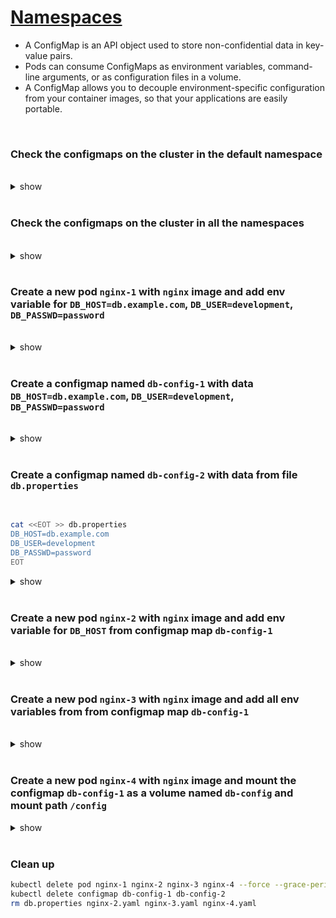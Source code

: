 # [Namespaces](https://kubernetes.io/docs/concepts/configuration/configmap/)

 - A ConfigMap is an API object used to store non-confidential data in key-value pairs. 
 - Pods can consume ConfigMaps as environment variables, command-line arguments, or as configuration files in a volume.
 - A ConfigMap allows you to decouple environment-specific configuration from your container images, so that your applications are easily portable.

<br />

### Check the configmaps on the cluster in the default namespace

<br />

<details><summary>show</summary><p>

```bash
kubectl get configmaps
# OR 
kubectl get cm
```

</p></details> 

<br />

### Check the configmaps on the cluster in all the namespaces

<br />

<details><summary>show</summary><p>

```bash
kubectl get configmaps --all-namespaces
# OR
kubectl get configmaps -A
```
</p></details> 

<br />

### Create a new pod `nginx-1` with `nginx` image and add env variable for `DB_HOST=db.example.com`, `DB_USER=development`, `DB_PASSWD=password`

<br />

<details><summary>show</summary><p>

```bash
kubectl run nginx-1 --image=nginx --env="DB_HOST=db.example.com" --env="DB_USER=development" --env="DB_PASSWD=password"
```

```bash
# verify env variables
kubectl exec nginx-1 -- env | grep DB_  
# DB_HOST=db.example.com
# DB_USER=development
# DB_PASSWD=password
```

</p></details> 

<br />

### Create a configmap named `db-config-1` with data `DB_HOST=db.example.com`, `DB_USER=development`, `DB_PASSWD=password`

<br />

<details><summary>show</summary><p>

```bash
kubectl create configmap db-config-1 --from-literal=DB_HOST=db.example.com --from-literal=DB_USER=development --from-literal=DB_PASSWD=password
```

OR 

```yaml
cat << EOF > db-config-1.yaml
apiVersion: v1
kind: ConfigMap
metadata:
  name: db-config-1
data:
  DB_HOST: db.example.com
  DB_PASSWD: password
  DB_USER: development
EOF

kubectl apply -f db-config-1.yaml
```

```bash
# verify 
kubectl describe configmap db-config-1
# Name:         db-config-1
# Namespace:    default
# Labels:       <none>
# Annotations:  <none>

# Data
# ====
# DB_USER:
# ----
# development
# DB_HOST:
# ----
# db.example.com
# DB_PASSWD:
# ----
# password
```

</p></details> 

<br />

### Create a configmap named `db-config-2` with data from file `db.properties`

<br />

```bash
cat <<EOT >> db.properties
DB_HOST=db.example.com
DB_USER=development
DB_PASSWD=password
EOT
```

<details><summary>show</summary><p>

```bash
kubectl create configmap db-config-2 --from-file=db.properties
```

```bash
# verify 
kubectl describe configmap db-config-2 
# Name:         db-config-2
# Namespace:    default
# Labels:       <none>
# Annotations:  <none>

# Data
# ====
# db.properties:
# ----
# DB_HOST=db.example.com
# DB_USER=development
# DB_PASSWD=password
```

</p></details> 

<br />

### Create a new pod `nginx-2` with `nginx` image and add env variable for `DB_HOST` from configmap map `db-config-1`

<br />

<details><summary>show</summary><p>

```yaml
cat << EOF > nginx-2.yaml
apiVersion: v1
kind: Pod
metadata:
  name: nginx-2
spec:
  containers:
  - image: nginx
    name: nginx-2
    env:
    - name: DB_HOST
      valueFrom: 
        configMapKeyRef: 
          name: db-config-1
          key: DB_HOST
EOF

kubectl apply -f nginx-2.yaml

kubectl exec nginx-2 -- env | grep DB_HOST # verify env variables
# DB_HOST=db.example.com
```

</p></details> 

<br />

### Create a new pod `nginx-3` with `nginx` image and add all env variables from from configmap map `db-config-1`

<br />

<details><summary>show</summary><p>

```yaml
cat << EOF > nginx-3.yaml
apiVersion: v1
kind: Pod
metadata:
  name: nginx-3
spec:
  containers:
  - image: nginx
    name: nginx-3
    envFrom:
    - configMapRef:
        name: db-config-1
EOF

kubectl apply -f nginx-3.yaml

kubectl exec nginx-3 -- env | grep DB_ # verify env variables
# DB_HOST=db.example.com
# DB_PASSWD=password
# DB_USER=development
```

</p></details> 

<br />

### Create a new pod `nginx-4` with `nginx` image and mount the configmap `db-config-1` as a volume named `db-config` and mount path `/config`

<details><summary>show</summary><p>

```yaml
cat << EOF > nginx-4.yaml
apiVersion: v1
kind: Pod
metadata:
  name: nginx-4
spec:
  containers:
  - image: nginx
    name: nginx-4
    volumeMounts:
      - name: db-config
        mountPath: "/config"
        readOnly: true
  volumes:
    - name: db-config
      configMap:
        name: db-config-1
EOF

kubectl apply -f nginx-4.yaml

kubectl exec nginx-4 -- cat /config/DB_HOST # verify env variables
# db.example.com
```

</p></details> 

<br />

### Clean up 

```bash
kubectl delete pod nginx-1 nginx-2 nginx-3 nginx-4 --force --grace-period=0
kubectl delete configmap db-config-1 db-config-2
rm db.properties nginx-2.yaml nginx-3.yaml nginx-4.yaml
```
